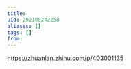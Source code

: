 ```yaml
---
title: 
uid: 202108242258
aliases: []
tags: []
from: 
---
```

https://zhuanlan.zhihu.com/p/403001135
